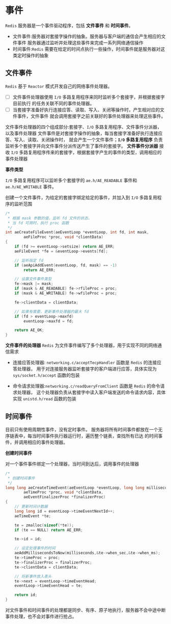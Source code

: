 
#  事件
`Redis` 服务器是一个事件驱动程序，包括 **文件事件** 和 **时间事件**。
* 文件事件:服务器对套接字操作的抽象。服务器与客户端的通信会产生相应的文件事件
  服务器通过监听并处理这些事件来完成一系列网络通信操作
* 时间事件:`Redis` 需要在给定的时间点执行一些操作，时间事件就是服务器对这类定时操作的抽象

## 文件事件
`Redis` 基于 `Reactor` 模式开发自己的网络事件处理器。

-[ ] 文件事件处理器使用 `I/O` 多路复用程序来同时监听多个套接字，并根据套接字目前执行
     的任务关联不同的事件处理器。
-[ ] 当套接字准备好执行连接应答、读取、写入、关闭等操作时，产生相对应的文件事件，文件事件
     就会调用套接字之前关联好的事件处理器来处理这些事件。

文件事件处理器的四个组成部分:套接字、`I/O` 多路复用程序、文件事件分派器，以及事件处理器
文件事件是对套接字操作的抽象，每当套接字准备好执行连接应答、写入、读取、关闭操作时，
就会产生一个文件事件；**`I/O` 多路复用程序** 负责监听多个套接字并向文件事件分派传送产生了事件的套接字。
**文件事件分派器** 接收 `I/O` 多路复用程序传来的套接字，根据套接字产生的事件的类型，调用相应的事件处理器

**事件类型**

`I/O` 多路复用程序可以监听多个套接字的 `ae.h/AE_READABLE` 事件和 `ae.h/AE_WRITABLE` 事件。

创建一个文件事件，为给定的套接字绑定给定的事件，并加入到 `I/O` 多路复用程序的监听范围
```cpp
/*
 * 根据 mask 参数的值，监听 fd 文件的状态，
 * 当 fd 可用时，执行 proc 函数
 */
int aeCreateFileEvent(aeEventLoop *eventLoop, int fd, int mask,
        aeFileProc *proc, void *clientData)
{
    if (fd >= eventLoop->setsize) return AE_ERR;
    aeFileEvent *fe = &eventLoop->events[fd];

    // 监听指定 fd
    if (aeApiAddEvent(eventLoop, fd, mask) == -1)
        return AE_ERR;

    // 设置文件事件类型
    fe->mask |= mask;
    if (mask & AE_READABLE) fe->rfileProc = proc;
    if (mask & AE_WRITABLE) fe->wfileProc = proc;

    fe->clientData = clientData;

    // 如果有需要，更新事件处理器的最大 fd
    if (fd > eventLoop->maxfd)
        eventLoop->maxfd = fd;

    return AE_OK;
}
```

**文件事件的处理器**
`Redis` 为文件事件编写了多个处理器，用于实现不同的网络通信需求
* 连接应答处理器: `networking.c/acceptTecpHandler` 函数是 `Redis` 的连接应答处理器，
  用于对连接服务器监听套接字的客户端进行应答，具体实现为 `sys/socket.h/accept` 函数的包装

* 命令请求处理器:`networking.c/readQueryFromClient` 函数是 `Redis` 的命令请求处理器，
  这个处理器负责从套接字中读入客户端发送的命令请求内容，具体实现 `unistd.h/read` 函数的包装

##  时间事件
目前只有使用周期性事件，没有定时事件。
服务器将所有时间事件都放在一个无序链表中，每当时间事件执行器运行时，遍历整个链表，查找所有已达
的时间事件，并调用相应的事件处理器。

**创建时间事件**

对一个事件事件绑定一个处理器，当时间到达后，调用事件的处理器
```cpp
/*
 * 创建时间事件
 */
long long aeCreateTimeEvent(aeEventLoop *eventLoop, long long milliseconds,
        aeTimeProc *proc, void *clientData,
        aeEventFinalizerProc *finalizerProc)
{
    // 更新时间计数器
    long long id = eventLoop->timeEventNextId++;
    aeTimeEvent *te;

    te = zmalloc(sizeof(*te));
    if (te == NULL) return AE_ERR;

    te->id = id;

    // 设定处理事件的时间
    aeAddMillisecondsToNow(milliseconds,&te->when_sec,&te->when_ms);
    te->timeProc = proc;
    te->finalizerProc = finalizerProc;
    te->clientData = clientData;

    // 将新事件放入表头
    te->next = eventLoop->timeEventHead;
    eventLoop->timeEventHead = te;

    return id;
}
```

对文件事件和时间事件的处理都是同步、有序、原子地执行，服务器不会中途中断事件处理，也不会对事件进行抢占。



